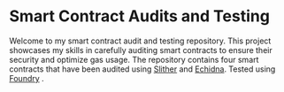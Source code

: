 # Smart Contract Audits and Testing
  Welcome to my smart contract audit and testing repository. This project showcases my skills in carefully auditing smart contracts to ensure their security and optimize gas usage. The repository contains four smart contracts that have been audited using [Slither](https://github.com/crytic/slither) and [Echidna](https://github.com/crytic/echidna). Tested using [Foundry](https://github.com/foundry-rs/foundry) .  
